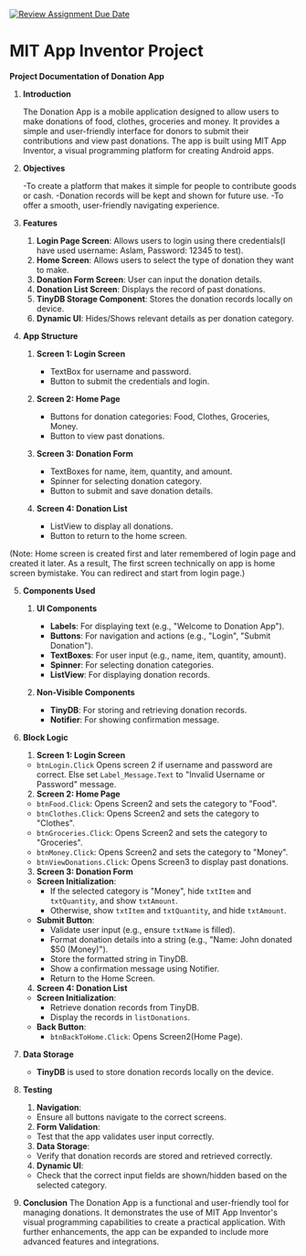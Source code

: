 [![Review Assignment Due Date](https://classroom.github.com/assets/deadline-readme-button-22041afd0340ce965d47ae6ef1cefeee28c7c493a6346c4f15d667ab976d596c.svg)](https://classroom.github.com/a/so8F8uYz)
# MIT App Inventor Project

**Project Documentation of Donation App**

1. **Introduction**
   
   The Donation App is a mobile application designed to allow users to make donations of food, clothes, groceries and money. It provides a simple and user-friendly interface for donors to submit their contributions and view past donations. The app is built using MIT App Inventor, a visual programming platform for creating Android apps.


2. **Objectives**
   
   -To create a platform that makes it simple for people to contribute goods or cash.
   -Donation records will be kept and shown for future use.
   -To offer a smooth, user-friendly navigating experience.


3. **Features**
   
   1. **Login Page Screen**: Allows users to login using there credentials(I have used username: Aslam, Password: 12345 to test).
   2. **Home Screen**: Allows users to select the type of donation they want to make.
   3. **Donation Form Screen**: User can input the donation details.
   4. **Donation List Screen**: Displays the record of past donations.
   5. **TinyDB Storage Component**: Stores the donation records locally on device.
   6. **Dynamic UI**: Hides/Shows relevant details as per donation category.


4. **App Structure**

   1. **Screen 1: Login Screen**
        - TextBox for username and password.
        - Button to submit the credentials and login.
        
   2. **Screen 2: Home Page** 
        - Buttons for donation categories: Food, Clothes, Groceries, Money.
        - Button to view past donations.
    
   3. **Screen 3: Donation Form**
        - TextBoxes for name, item, quantity, and amount.
        - Spinner for selecting donation category.
        - Button to submit and save donation details.
    
   4. **Screen 4: Donation List**
        - ListView to display all donations.
        - Button to return to the home screen.
  
  (Note: Home screen is created first and later remembered of login page and created it later. As a result, The first screen technically on app is home screen bymistake. You can redirect and start from login page.)


5. **Components Used**
   1. **UI Components**
        - **Labels**: For displaying text (e.g., "Welcome to Donation App").
        - **Buttons**: For navigation and actions (e.g., "Login", "Submit Donation").
        - **TextBoxes**: For user input (e.g., name, item, quantity, amount).
        - **Spinner**: For selecting donation categories.
        - **ListView**: For displaying donation records.
     
   2. **Non-Visible Components**
        - **TinyDB**: For storing and retrieving donation records.
        - **Notifier**: For showing confirmation message. 


6. **Block Logic**
   1. **Screen 1: Login Screen**
     - `btnLogin.Click` Opens screen 2 if username and password are correct. Else set `Label_Message.Text` to "Invalid Username or Password" message.
  
   2. **Screen 2: Home Page** 
     - `btnFood.Click`: Opens Screen2 and sets the category to "Food".
     - `btnClothes.Click`: Opens Screen2 and sets the category to "Clothes".
     - `btnGroceries.Click`: Opens Screen2 and sets the category to "Groceries".
     - `btnMoney.Click`: Opens Screen2 and sets the category to "Money".
     - `btnViewDonations.Click`: Opens Screen3 to display past donations.

   3. **Screen 3: Donation Form** 
     - **Screen Initialization**:
       - If the selected category is "Money", hide `txtItem` and `txtQuantity`, and show `txtAmount`.
       - Otherwise, show `txtItem` and `txtQuantity`, and hide `txtAmount`.
     - **Submit Button**:
       - Validate user input (e.g., ensure `txtName` is filled).
       - Format donation details into a string (e.g., "Name: John donated $50 (Money)").
       - Store the formatted string in TinyDB.
       - Show a confirmation message using Notifier.
       - Return to the Home Screen.

   4. **Screen 4: Donation List**
     - **Screen Initialization**:
       - Retrieve donation records from TinyDB.
       - Display the records in `listDonations`.
     - **Back Button**:
       - `btnBackToHome.Click`: Opens Screen2(Home Page).


7. **Data Storage**
    - **TinyDB** is used to store donation records locally on the device.

8. **Testing**
   1. **Navigation**:
   - Ensure all buttons navigate to the correct screens.
   2. **Form Validation**:
   - Test that the app validates user input correctly.
   3.  **Data Storage**:
   - Verify that donation records are stored and retrieved correctly.
   4.  **Dynamic UI**:
   - Check that the correct input fields are shown/hidden based on the selected category.


9.  **Conclusion**
    The Donation App is a functional and user-friendly tool for managing donations. It demonstrates the use of MIT App Inventor's visual programming capabilities to create a practical application. With further enhancements, the app can be expanded to include more advanced features and integrations.

